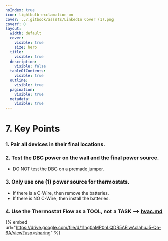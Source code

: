 ```yaml
---
noIndex: true
icon: lightbulb-exclamation-on
cover: ../.gitbook/assets/LinkedIn Cover (1).png
coverY: 0
layout:
  width: default
  cover:
    visible: true
    size: hero
  title:
    visible: true
  description:
    visible: false
  tableOfContents:
    visible: true
  outline:
    visible: true
  pagination:
    visible: true
  metadata:
    visible: true
---
```


# 7. Key Points

### 1. Pair all devices in their final locations.

### 2. Test the DBC power on the wall and the final power source.

* DO NOT test the DBC on a premade jumper.

### 3. Only use one (1) power source for thermostats.

* If there is a C-Wire, then remove the batteries.
* If there is NO C-Wire, then install the batteries.

### 4. Use the Thermostat Flow as a TOOL, not a TASK --> [hvac.md](../workflows/hvac.md "mention")

{% embed url="https://drive.google.com/file/d/11hg0aMP0nLQDR5AElwAcIahuJ5-Qa-6A/view?usp=sharing" %}
